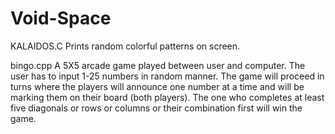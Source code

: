 # Void-Space

KALAIDOS.C
Prints random colorful patterns on screen.

bingo.cpp
A 5X5 arcade game played between user and computer. The user has to input 1-25 numbers in random manner. The game will proceed in turns where the players will announce one number at a time and will be marking them on their board (both players). The one who completes at least five diagonals or rows or columns or their combination first will win the game. 
